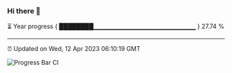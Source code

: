 ### Hi there 👋

⏳ Year progress { ████████▁▁▁▁▁▁▁▁▁▁▁▁▁▁▁▁▁▁▁▁▁▁ } 27.74 %

---

⏰ Updated on Wed, 12 Apr 2023 06:10:19 GMT

![Progress Bar CI](https://github.com/Shyam-Makwana/GitHub-Actions-Demo/workflows/Progress%20Bar%20CI/badge.svg)
